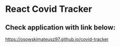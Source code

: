 # React Covid Tracker

## Check application with link below:
https://osowskimateusz97.github.io/covid-tracker
